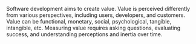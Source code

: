 Software development aims to create value. Value is perceived differently from various perspectives, including users, developers, and customers. Value can be functional, monetary, social, psychological, tangible, intangible, etc. Measuring value requires asking questions, evaluating success, and understanding perceptions and inertia over time.
